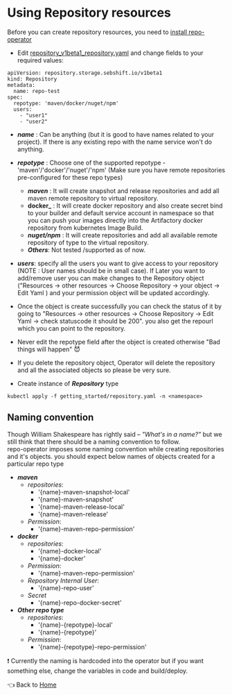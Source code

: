 # Using Repository resources

Before you can create repository resources, you need to [install repo-operator](installing.md)

* Edit [repository_v1beta1_repository.yaml](../config/samples/repository_v1beta1_repository.yaml) and change fields to your required values:
```
apiVersion: repository.storage.sebshift.io/v1beta1
kind: Repository
metadata:
  name: repo-test
spec:
  repotype: 'maven/docker/nuget/npm'
  users:
    - "user1"
    - "user2"
```
* **_name_** : Can be anything (but it is good to have names related to your project). If there is any existing repo with the name     service won't do anything.
* **_repotype_** : Choose one of the supported repotype  - 'maven'/'docker'/'nuget'/'npm' (Make sure you have remote repositories pre-configured for these repo types)
    * **_maven_** :  It will create snapshot and release repositories and add all maven remote repository to virtual repository.
    * **docker_** :  It will create docker repository and also create secret bind to your builder and default service account in namespace so that you can push your images directly into the Artifactory docker repository from kubernetes Image Build.
    * **_nuget/npm_** : It will create repositories and add all available remote repository of type to the virtual repository. 
    * **_Others_**: Not tested /supported as of now.
* **_users_**: specify all the users you want to give access to your repository (NOTE : User names should  be in small case). If Later you want to add/remove user you can make changes to the Repository object ("Resources → other resources → Choose Repository → your object → Edit Yaml ) and your permission object will be updated accordingly.
* Once the object is create successfully you can check the status of it by going to "Resources → other resources → Choose Repository → Edit Yaml → check statuscode it should be 200". you also get the repourl which you can  point to the repository.
* Never edit the repotype field after the object is created otherwise "Bad things will happen" :smiling_imp:
* If you delete the repository object, Operator will delete the repository and all the associated objects so please be very sure.

* Create instance of _**Repository**_  type 
```
kubectl apply -f getting_started/repository.yaml -n <namespace>
```
## Naming convention

Though William Shakespeare has rightly said – _"What's in a name?"_ but we still think that there should be a naming convention to follow.  
repo-operator imposes some naming convention while creating repositories and it's objects.
you should expect below names of objects created for a particular repo type  
* **_maven_**
    * *repositories*:     
        - '{name}-maven-snapshot-local'   
        - '{name}-maven-snapshot'   
        - '{name}-maven-release-local'   
        - '{name}-maven-release'   
    * *Permission*:  
        - '{name}-maven-repo-permission'   
* **_docker_**
    * *repositories*:   
         - '{name}-docker-local'
         - '{name}-docker'  
    * *Permission*:  
        - '{name}-maven-repo-permission'
    * *Repository Internal User*:  
        - '{name}-repo-user'
    * *Secret*
        - '{name}-repo-docker-secret' 
* **_Other repo type_** 
    * *repositories*:   
         - '{name}-{repotype}-local'
         - '{name}-{repotype}'  
    * *Permission*:  
        - '{name}-{repotype}-repo-permission'
        
:exclamation: Currently the naming is hardcoded into the operator but if you want something else, change the variables in code and build/deploy. 

:point_left: Back to [Home](../README.md#development)              